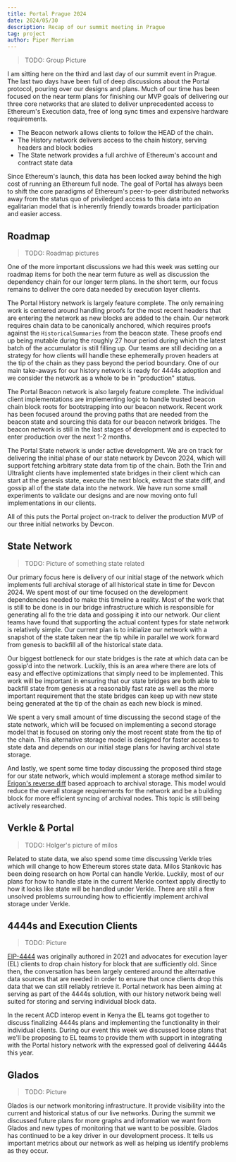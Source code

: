 ```yaml
---
title: Portal Prague 2024
date: 2024/05/30
description: Recap of our summit meeting in Prague
tag: project
author: Piper Merriam
---
```


> TODO: Group Picture

I am sitting here on the third and last day of our summit event in Prague.  The
last two days have been full of deep discussions about the Portal protocol,
pouring over our designs and plans.  Much of our time has been focused on the
near term plans for finishing our MVP goals of delivering our three core
networks that are slated to deliver unprecedented access to Ethereum's
Execution data, free of long sync times and expensive hardware requirements.

- The Beacon network allows clients to follow the HEAD of the chain.
- The History network delivers access to the chain history, serving headers and block bodies
- The State network provides a full archive of Ethereum's account and contract state data

Since Ethereum's launch, this data has been locked away behind the high cost of
running an Ethereum full node.  The goal of Portal has always been to shift the
core paradigms of Ethereum's peer-to-peer distributed networks away from the
status quo of priviledged access to this data into an egalitarian model that is
inherently friendly towards broader participation and easier access.  

## Roadmap

> TODO: Roadmap pictures

One of the more important discussions we had this week was setting our roadmap
items for both the near term future as well as discussion the dependency chain
for our longer term plans.  In the short term, our focus remains to deliver the
core data needed by execution layer clients.

The Portal History network is largely feature complete.  The only remaining work is
centered around handling proofs for the most recent headers that are entering
the network as new blocks are added to the chain.  Our network requires chain
data to be canonically anchored, which requires proofs against the
`HistoricalSummaries` from the beacon state.  These proofs end up being mutable
during the roughly 27 hour period during which the latest batch of the
accumulator is still filling up.  Our teams are still deciding on a strategy
for how clients will handle these ephemerally proven headers at the tip of the
chain as they pass beyond the period boundary. One of our main take-aways for
our history network is ready for 4444s adoption and we consider the network as
a whole to be in "production" status.

The Portal Beacon network is also largely feature complete. The individual client
implementations are implementing logic to handle trusted beacon chain block
roots for bootstrapping into our beacon network. Recent work has been focused
around the proving paths that are needed from the beacon state and sourcing
this data for our beacon network bridges.  The beacon network is still in the
last stages of development and is expected to enter production over the next
1-2 months.

The Portal State network is under active development. We are on track for
delivering the initial phase of our state network by Devcon 2024, which will
support fetching arbitrary state data from tip of the chain. Both the Trin and
Ultralight clients have implemented state bridges in their client which can
start at the genesis state, execute the next block, extract the state diff, and
gossip all of the state data into the network. We have run some small
experiments to validate our designs and are now moving onto full
implementations in our clients.

All of this puts the Portal project on-track to deliver the production MVP of
our three initial networks by Devcon.

## State Network

> TODO: Picture of something state related

Our primary focus here is delivery of our initial stage of the network which
implements full archival storage of all historical state in time for Devcon
2024. We spent most of our time focused on the development dependencies needed
to make this timeline a reality. Most of the work that is still to be done is
in our bridge infrastructure which is responsible for generating all fo the
trie data and gossiping it into our network. Our client teams have found that
supporting the actual content types for state network is relatively simple. Our
current plan is to initialize our network with a snapshot of the state taken
near the tip while in parallel we work forward from genesis to backfill all of
the historical state data.

Our biggest bottleneck for our state bridges is the rate at which data can be
gossip'd into the network.  Luckily, this is an area where there are lots of
easy and effective optimizations that simply need to be implemented.  This work
will be important in ensuring that our state bridges are both able to backfill
state from genesis at a reasonably fast rate as well as the more important
requirement that the state bridges can keep up with new state being generated
at the tip of the chain as each new block is mined.

We spent a very small amount of time discussing the second stage of the state
network, which will be focused on implementing a second storage model that is
focused on storing only the most recent state from the tip of the chain. This
alternative storage model is designed for faster access to state data and
depends on our initial stage plans for having archival state storage.

And lastly, we spent some time today discussing the proposed third stage for
our state network, which would implement a storage method similar to [Erigon's
reverse
diff](https://github.com/ledgerwatch/erigon/blob/main/docs/programmers_guide/db_walkthrough.MD)
based approach to archival storage.  This model would reduce the overall
storage requirements for the network and be a building block for more efficient
syncing of archival nodes.  This topic is still being actively researched.


## Verkle & Portal

> TODO: Holger's picture of milos

Related to state data, we also spend some time discussing Verkle tries which
will change to how Ethereum stores state data. Milos Stankovic has been doing
research on how Portal can handle Verkle.  Luckily, most of our plans for how
to handle state in the current Merkle context apply directly to how it looks
like state will be handled under Verkle. There are still a few unsolved
problems surrounding how to efficiently implement archival storage under
Verkle.


## 4444s and Execution Clients

> TODO: Picture

[EIP-4444](https://eips.ethereum.org/EIPS/eip-4444) was originally authored in
2021 and advocates for execution layer (EL) clients to drop chain history for
block that are sufficiently old.  Since then, the conversation has been largely
centered around the alternative data sources that are needed in order to ensure
that once clients drop this data that we can still reliably retrieve it.
Portal network has been aiming at serving as part of the 4444s solution, with
our history network being well suited for storing and serving individual block
data.

In the recent ACD interop event in Kenya the EL teams got together to discuss
finalizing 4444s plans and implementing the functionality in their individual
clients. During our event this week we discussed loose plans that we'll be
proposing to EL teams to provide them with support in integrating with the
Portal history network with the expressed goal of delivering 4444s this year.

## Glados

> TODO: Picture

Glados is our network monitoring infrastructure. It provide visibility into the
current and historical status of our live networks. During the summit we
discussed future plans for more graphs and information we want from Glados and
new types of monitoring that we want to be possible.  Glados has continued to
be a key driver in our development process. It tells us important metrics about
our network as well as helping us identify problems as they occur.
